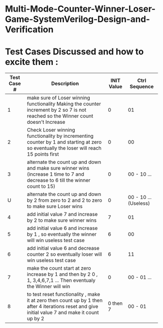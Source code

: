 # Multi-Mode-Counter-Winner-Loser-Game-SystemVerilog-Design-and-Verification


# Test Cases Discussed and how to excite them :

| Test Case # | Description | INIT Value | Ctrl Sequence 
| --- | --- | --- | --- |
| 1 | make sure of Loser winning functionality Making the counter increment by 2 so 7 is not reached so the Winner count doesn't Increase | 0 | 01
| 2 | Check Loser winning functionality by incrementing counter by 1 and starting at zero so eventually the loser will reach 15 points first | 0 | 00
| 3 | alternate the count up and down and make sure winner wins (increase 1 time to 7 and decrease to 6 till the winner count to 15) | 0 | 00 - 10 ... 
| U | alternate the count up and down by 2 from zero to 2 and 2 to zero to make sure Loser wins | 0 | 00 - 10 ... (Useless)
| 4 | add initial value 7 and increase by 2 to make sure winner wins | 7 | 01
| 5 | add initial value 6 and increase by 1 , so eventually the winner will win useless test case  | 6 | 00
| 6 | add initial value 6 and decrease counter 2 so eventually loser will win useless test case  | 6 | 11
| 7 | make the count start at zero increase by 1 and then by 2 0 , 1, 3,4,6,7,1 ... Then eventualy the Winner will win | 0 | 00 - 01 ...
| 8 | to test reset functionality , make it at zero then count up by 1 then after 4 iterations reset and give initial value 7 and make it count up by 2  | 0 then  7 | 00 - 01 






